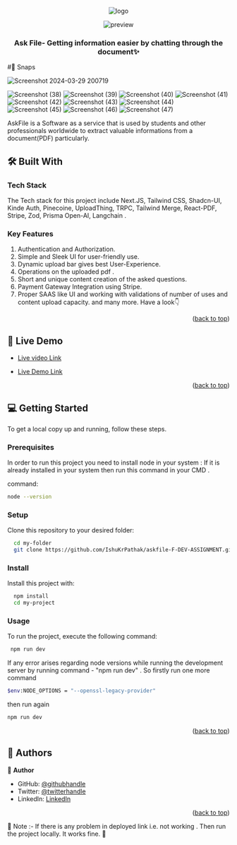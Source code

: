 <a name="readme-top"></a>
<div align="center">

![logo](https://github.com/IshuKrPathak/AskFile/assets/77011944/26e86232-7980-45b4-82a0-e50364a8b46c)

![preview](https://github.com/IshuKrPathak/AskFile/assets/77011944/ea5054a9-878f-429d-b930-732d27fb09fd)
  <br/>
  <h3><b> Ask File-  Getting information easier by chatting through the document✨ </b></h3>
</div>
#📸 Snaps

![Screenshot 2024-03-29 200719](https://github.com/IshuKrPathak/AskFile/assets/77011944/1734aa23-1dfd-4fd6-9eee-4a2b97805b9d)

![Screenshot (38)](https://github.com/IshuKrPathak/AskFile/assets/77011944/29d69b7f-968b-4f33-b90e-02c0b07a4556)
![Screenshot (39)](https://github.com/IshuKrPathak/AskFile/assets/77011944/c9f15f48-2239-42cf-8d13-aa9911642989)
![Screenshot (40)](https://github.com/IshuKrPathak/AskFile/assets/77011944/0cf92f6c-52d8-45b3-89c8-7959ecd6e1ec)
![Screenshot (41)](https://github.com/IshuKrPathak/AskFile/assets/77011944/99d0138c-07f1-44a0-ba21-2b0c498d128d)
![Screenshot (42)](https://github.com/IshuKrPathak/AskFile/assets/77011944/72378264-b234-4251-b1f5-6394535b63fe)
![Screenshot (43)](https://github.com/IshuKrPathak/AskFile/assets/77011944/4d5584e1-8767-44b7-ae7f-a13e6e57f539)
![Screenshot (44)](https://github.com/IshuKrPathak/AskFile/assets/77011944/b8b2ad86-7568-49f3-9921-09d04d6e3a8f)
![Screenshot (45)](https://github.com/IshuKrPathak/AskFile/assets/77011944/c6bf6864-a343-4082-b761-5109ee48487d)
![Screenshot (46)](https://github.com/IshuKrPathak/AskFile/assets/77011944/50a6a13d-6add-4367-988c-73b0cd50d13d)
![Screenshot (47)](https://github.com/IshuKrPathak/AskFile/assets/77011944/246a3fa4-1014-40c8-b9ca-f629591c4835)

AskFile is a Software as a service that is used by students and other professionals worldwide to extract valuable informations from a document(PDF) particularly. 


## 🛠 Built With <a name="built-with"></a>

### Tech Stack <a name="tech-stack"></a>

The Tech stack for this project include Next.JS, Tailwind CSS, Shadcn-UI,  Kinde Auth, Pinecoine, UploadThing, TRPC, Tailwind Merge, React-PDF, Stripe, Zod, Prisma Open-AI, Langchain .


### Key Features <a name="key-features"></a>
1. Authentication and Authorization.
2. Simple and Sleek UI for user-friendly use.
3. Dynamic upload bar gives best User-Experience.
4. Operations on the uploaded pdf .
5. Short and unique content creation of the asked questions.
6. Payment Gateway Integration using Stripe.
7. Proper SAAS like UI and working with validations of number of uses and content upload capacity.
                     and many more. Have a look👇 

<p align="right">(<a href="#readme-top">back to top</a>)</p>

<!-- LIVE DEMO -->

## 🚀 Live Demo <a name="live-demo"></a>

- [Live video Link](https://youtu.be/sE1vyCwpmJ0)

- [Live Demo Link](https://ask-file.vercel.app/)

<p align="right">(<a href="#readme-top">back to top</a>)</p>

<!-- GETTING STARTED -->

## 💻 Getting Started <a name="getting-started"></a>



To get a local copy up and running, follow these steps.

### Prerequisites

In order to run this project you need to install node in your system :
If it is already installed in your system then run this command in your CMD .

 command: 

```sh
node --version

```
### Setup

Clone this repository to your desired folder:

```sh
  cd my-folder
  git clone https://github.com/IshuKrPathak/askfile-F-DEV-ASSIGNMENT.git
```


### Install

Install this project with:


```sh
  npm install
  cd my-project
```

### Usage

To run the project, execute the following command:

```sh
 npm run dev
```

If any error arises regarding node versions while running the development server by running command - "npm run dev" . So firstly run one more command 
```sh
$env:NODE_OPTIONS = "--openssl-legacy-provider"
```
then run again

```sh
npm run dev
```

<p align="right">(<a href="#readme-top">back to top</a>)</p>

<!-- AUTHORS -->

## 👥 Authors <a name="authors"></a>


👤 **Author**

- GitHub: [@githubhandle](https://github.com/Ishukumarpathak)
- Twitter: [@twitterhandle](https://twitter.com/ishu__pathak)
- LinkedIn: [LinkedIn](https://www.linkedin.com/in/ishu-pathak/)


<p align="right">(<a href="#readme-top">back to top</a>)</p>



🔴 Note :- If there is any problem in deployed link i.e. not working . Then run the project locally. It works fine. 🔴




